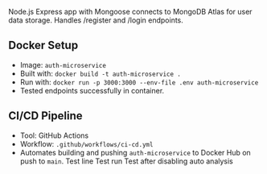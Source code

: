 Node.js Express app with Mongoose connects to MongoDB Atlas for user data storage. Handles /register and /login endpoints.
## Docker Setup
- Image: `auth-microservice`
- Built with: `docker build -t auth-microservice .`
- Run with: `docker run -p 3000:3000 --env-file .env auth-microservice`
- Tested endpoints successfully in container.

## CI/CD Pipeline
- Tool: GitHub Actions
- Workflow: `.github/workflows/ci-cd.yml`
- Automates building and pushing `auth-microservice` to Docker Hub on push to `main`.
T e s t   l i n e  
 T e s t   r u n  
 T e s t   a f t e r   d i s a b l i n g   a u t o   a n a l y s i s  
 